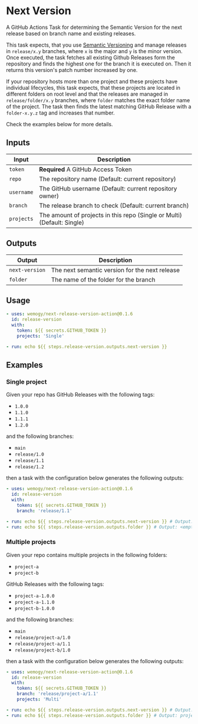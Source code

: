 # Next Version

A GitHub Actions Task for determining the Semantic Version for the next release based on branch name and existing releases.

This task expects, that you use [Semantic Versioning](https://semver.org/) and manage releases in `release/x.y` branches, where `x` is the major and `y` is the minor version. Once executed, the task fetches all existing Github Releases form the repository and finds the highest one for the branch it is executed on. Then it returns this version's patch number increased by one.

If your repository hosts more than one project and these projects have individual lifecycles, this task expects, that these projects are located in different folders on root level and that the releases are managed in `release/folder/x.y` branches, where `folder` matches the exact folder name of the project. The task then finds the latest matching GitHub Release with a `folder-x.y.z` tag and increases that number.

Check the examples below for more details.

## Inputs

| Input | Description |
|-|-|
| `token` | **Required** A GitHub Access Token |
| `repo` | The repository name (Default: current repository) |
| `username` | The GitHub username (Default: current repository owner) |
| `branch` | The release branch to check (Default: current branch) |
| `projects` | The amount of projects in this repo (Single or Multi) (Default: Single) |

## Outputs

| Output | Description |
|-|-|
| `next-version` | The next semantic version for the next release |
| `folder` | The name of the folder for the branch |

## Usage

```yaml
- uses: wemogy/next-release-version-action@0.1.6
  id: release-version
  with:
    token: ${{ secrets.GITHUB_TOKEN }}
    projects: 'Single'

- run: echo ${{ steps.release-version.outputs.next-version }}
```

## Examples

### Single project

Given your repo has GitHub Releases with the following tags:

- `1.0.0`
- `1.1.0`
- `1.1.1`
- `1.2.0`

and the following branches:

- `main`
- `release/1.0`
- `release/1.1`
- `release/1.2`

then a task with the configuration below generates the following outputs:

```yaml
- uses: wemogy/next-release-version-action@0.1.6
  id: release-version
  with:
    token: ${{ secrets.GITHUB_TOKEN }}
    branch: 'release/1.1'

- run: echo ${{ steps.release-version.outputs.next-version }} # Output: 1.1.2
- run: echo ${{ steps.release-version.outputs.folder }} # Output: <empty>
```

### Multiple projects

Given your repo contains multiple projects in the following folders:

- `project-a`
- `project-b`


GitHub Releases with the following tags:

- `project-a-1.0.0`
- `project-a-1.1.0`
- `project-b-1.0.0`

and the following branches:

- `main`
- `release/project-a/1.0`
- `release/project-a/1.1`
- `release/project-b/1.0`

then a task with the configuration below generates the following outputs:

```yaml
- uses: wemogy/next-release-version-action@0.1.6
  id: release-version
  with:
    token: ${{ secrets.GITHUB_TOKEN }}
    branch: 'release/project-a/1.1'
    projects: 'Multi'

- run: echo ${{ steps.release-version.outputs.next-version }} # Output: 1.1.1
- run: echo ${{ steps.release-version.outputs.folder }} # Output: project-a
```
